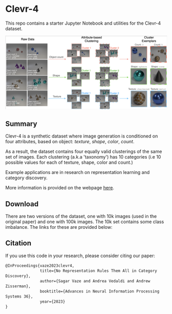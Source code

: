 # Clevr-4
This repo contains a starter Jupyter Notebook and utilities for the Clevr-4 dataset.

![image](assets/dataset.png)

## Summary

Clevr-4 is a synthetic dataset where image generation is conditioned on four attributes, based on object: *texture*, *shape*, *color*, *count*.

As a result, the dataset contains four equally valid clusterings of the same set of images. Each clustering (a.k.a 'taxonomy') has 10 categories (i.e 10 possible values for each of texture, shape, color and count.)

Example applications are in research on representation learning and category discovery.

More information is provided on the webpage [here](https://www.robots.ox.ac.uk/~vgg/data/clevr4/).

## Download

There are two versions of the dataset, one with 10k images (used in the original paper) and one with 100k images. The 10k set contains some class imbalance. The links for these are provided below:



## Citation

If you use this code in your research, please consider citing our paper:
```
@InProceedings{vaze2023clevr4,
               title={No Representation Rules Them All in Category Discovery},
               author={Sagar Vaze and Andrea Vedaldi and Andrew Zisserman},
               booktitle={Advances in Neural Information Processing Systems 36},
               year={2023}
}
```

